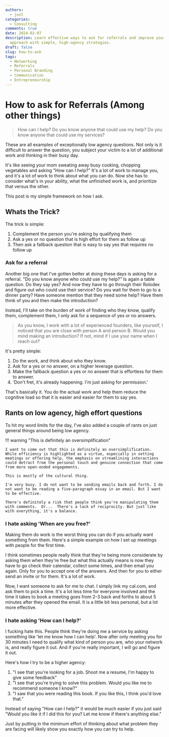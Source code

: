 ```yaml
---
authors:
  - jxnl
categories:
  - Consulting
comments: true
date: 2024-02-07
description: Learn effective ways to ask for referrals and improve your networking
  approach with simple, high-agency strategies.
draft: false
slug: how-to-ask
tags:
  - Networking
  - Referrals
  - Personal Branding
  - Communication
  - Entrepreneurship
---
```


# How to ask for Referrals (Among other things)

> How can I help? Do you know anyone that could use my help? Do you know anyone that could use my services?

These are all examples of exceptionally low agency questions. Not only is it difficult to answer the question, you subject your victim to a lot of additional work and thinking in their busy day.

It's like seeing your mom sweating away busy cooking, chopping vegetables and asking "How can I help?" It's a lot of work to manage you, and it's a lot of work to think about what you can do. Now she has to consider what's in your ability, what the unfinished work is, and prioritize that versus the other.

This post is my simple framework on how I ask.

<!-- more -->

## Whats the Trick?

The trick is simple:

1. Complement the person you're asking by qualifying them
2. Ask a yes or no question that is high effort for them as follow up
3. Then ask a fallback question that is easy to say yes that requires no follow up

### Ask for a referral

Another big one that I've gotten better at doing these days is asking for a referral. "Do you know anyone who could use my help?" Is again a table question. Do they say yes? And now they have to go through their Rolodex and figure out who could use their service? Do you wait for them to go to a dinner party? Have someone mention that they need some help? Have them think of you and then make the introduction?

Instead, I'll take on the burden of work of finding who they know, qualify them, complement them, I only ask for a sequence of yes or no answers.

> As you know, I work with a lot of experienced founders, like yourself, I noticed that you are close with person A and person B. Would you mind making an introduction? If not, mind if I use your name when I reach out?

It's pretty simple:

1. Do the work, and think about who they know.
2. Ask for a yes or no answer, on a higher leverage question.
3. Make the fallback question a yes or no answer that is effortless for them to answer.
4. 'Don't fret, it's already happening. I'm just asking for permission.'

That's basically it. You do the actual work and help them reduce the cognitive load so that it is easier and easier for them to say yes.

## Rants on low agency, high effort questions

To hit my word limits for the day, I've also added a couple of rants on just general things around being low agency.

!!! warning "This is definitely an oversimplification"

    I want to come out that this is definitely an oversimplification. While efficiency is highlighted as a virtue, especially in setting meetings or offering help, the emphasis on streamlining interactions could detract from the personal touch and genuine connection that come from more open-ended engagements.

    This is mostly of the cultural thing.

    I'm very busy. I do not want to be sending emails back and forth. I do not want to be reading a five-paragraph essay in an email. But I want to be effective.

    There's definitely a risk that people think you're manipulating them with comments.  Or...  There's a lack of reciprocity. But just like with everything, it's a balance.

### I hate asking 'When are you free?'

Making them do work is the worst thing you can do if you actually want something from them. Here's a simple example on how I set up meetings with people for the first time.

I think sometimes people really think that they're being more considerate by asking them when they're free but what this actually means is now they have to go check their calendar, collect some times, and then email you again. Only for you to accept one of the answers. And then for you to either send an invite or for them. It's a lot of work.

Now, I want someone to ask for me to chat. I simply link my cal.com, and ask them to pick a time. It's a lot less time for everyone involved and the time it takes to book a meeting goes from 2-3 back and forths to about 5 minutes after they opened the email. It is a little bit less personal, but a lot more effective.

### I hate asking 'How can I help?'

I fucking hate this. People think they're doing me a service by asking something like 'let me know how I can help'. Now after only meeting you for 30 minutes I need to qualify what kind of person you are, who your network is, and really figure it out. And if you're really important, I will go and figure it out.

Here's how I try to be a higher agency:

1. "I see that you're looking for a job. Shoot me a resume, I'm happy to give some feedback"
2. "I see that you're trying to solve this problem. Would you like me to recommend someone I know?"
3. "I saw that you were reading this book. If you like this, I think you'd love that."

Instead of saying "How can I help?" it would be much easier if you just said "Would you like it if I did this for you? Let me know if there's anything else."

Just by putting in the minimum effort of thinking about what problem they are facing will likely show you exactly how you can try to help.
